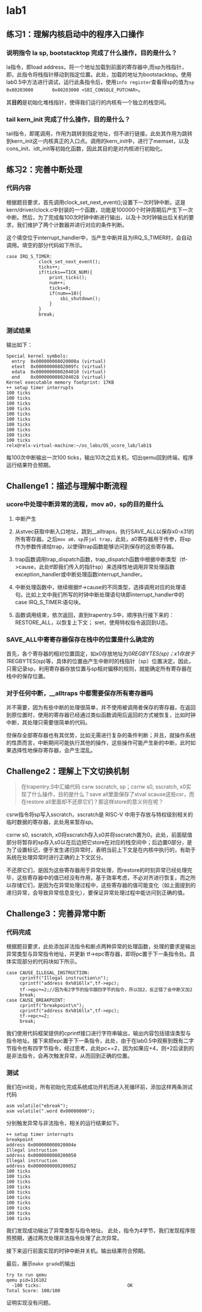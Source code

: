 # lab1

## 练习1：理解内核启动中的程序入口操作

### 说明指令 la sp, bootstacktop 完成了什么操作，目的是什么？

la指令，即load address，将一个地址加载到前面的寄存器中,而sp为栈指针，即，此指令将栈指针移动到指定位置。此处，加载的地址为bootstacktop。使用lab0.5中方法进行调试，运行此条指令后，使用`info register`查看得sp的值为`sp             0x80203000       0x80203000 <SBI_CONSOLE_PUTCHAR>`。

其**目的**是初始化堆栈指针，使得我们运行的内核有一个独立的栈空间。

### tail kern_init 完成了什么操作，目的是什么？

tail指令，即尾调用，作用为跳转到指定地址，但不进行链接。此处其作用为跳转到kern_init这一内核真正的入口点。调用的kern_init中，进行了memset，以及cons_init、idt_init等初始化函数，因此其目的是对内核进行初始化。

## 练习2：完善中断处理

### 代码内容

根据题目要求，首先调用clock_set_next_event();设置下一次时钟中断。这是kern/driver/clock.c中封装的一个函数，功能是100000个时钟周期后产生下一次中断。然后，为了完成每100次时钟中断进行输出，以及十次时钟输出后关机的要求，我们维护了两个计数器并进行对应的条件判断。

这个填空位于interrupt_handler中，当产生中断并且为IRQ_S_TIMER时，会自动调用。填空的部分代码如下所示。

```
case IRQ_S_TIMER:
            clock_set_next_event();
            ticks++;
            if(ticks==TICK_NUM){
                print_ticks();
                num++;
                ticks=0;
                if(num==10){
                    sbi_shutdown();
                }
            }
            break;
```

### 测试结果

输出如下：

```
Special kernel symbols:
  entry  0x000000008020000a (virtual)
  etext  0x00000000802009fc (virtual)
  edata  0x0000000080204010 (virtual)
  end    0x0000000080204028 (virtual)
Kernel executable memory footprint: 17KB
++ setup timer interrupts
100 ticks
100 ticks
100 ticks
100 ticks
100 ticks
100 ticks
100 ticks
100 ticks
100 ticks
100 ticks
relx@relx-virtual-machine:~/os_labs/OS_ucore_lab/lab1$
```

每100次中断输出一次100 ticks，输出10次之后关机，切出qemu回到终端，程序运行结果符合预期。

## Challenge1：描述与理解中断流程

### ucore中处理中断异常的流程，mov a0，sp的目的是什么

1. 中断产生

2. 从stvec获取中断入口地址，跳到\_\_alltraps，执行SAVE_ALL以保存x0-x31的所有寄存器。之后`mov a0，sp`并`jal trap`，此处，a0寄存器用于传参，将sp作为参数传递给trap，以使得trap函数能够访问到保存的这些寄存器。

3. trap函数调用trap_dispatch函数，trap_dispatch函数中根据中断类型（tf->cause，此处tf即我们传入的指针sp）来选择性地调用异常处理函数exception_handler或中断处理函数interrupt_handler。

4. 中断处理函数中，继续根据tf->cause的不同类型，选择调用对应的处理语句。比如上文中我们所写的时钟中断处理语句块即interrupt_handler中的case IRQ_S_TIMER:语句块。

5. 函数调用结束，依次返回，直到trapentry.S中，顺序执行接下来的：
    RESTORE_ALL，以恢复上下文；
    sret，使用特权指令返回到U态。


### SAVE_ALL中寄寄存器保存在栈中的位置是什么确定的
首先，各个寄存器的相对位置固定，如x0存放地址为0*REGBYTES(sp)；x1存放于1*REGBYTES(sp)等，具体的位置由产生中断时的栈指针（sp）位置决定。因此，只需记录sp，利用寄存器存放位置与sp相对偏移的规则，就能确定所有寄存器在栈中的保存位置。

### 对于任何中断，\_\_alltraps 中都需要保存所有寄存器吗

并不需要，因为有些中断的处理很简单，并不使用被调用者保存的寄存器，在返回到原位置时，使用的寄存器已经通过类似函数调用后返回的方式被恢复，比如时钟中断，其处理只需要很简单的代码。

但保存全部寄存器也有其优势，比如无需进行复杂的条件判断；并且，就操作系统的性质而言，中断期间可能执行其他的操作，这些操作可能产生新的中断，此时如果选择性地保存寄存器，会产生混乱。

## Challenge2：理解上下文切换机制
>在trapentry.S中汇编代码 csrw sscratch, sp；csrrw s0, sscratch, x0实现了什么操作，目的是什么？save all里面保存了stval scause这些csr，而在restore all里面却不还原它们？那这样store的意义何在呢？

csrw指令将sp写入sscratch，sscratch是 RISC-V 中用于存放与特权级别相关的临时数据的寄存器，此处用来暂存sp。

csrrw s0, sscratch, x0将sscratch存入s0并将sscratch置为0。此处，前面赋值部分将暂存的sp存入s0以在后边把它store在对应的栈空间中；后边置0部分，是为了设置标记，便于发生递归异常时，表明当前上下文是在内核中执行的，有助于系统在处理异常时进行正确的上下文区分。

不还原它们，是因为这些寄存器用于异常处理，而restore的时刻异常已经处理完毕，这些寄存器中的值已经没有作用，基于效率考虑，不必对齐进行恢复。而之所以存储它们，是因为在异常处理过程中，这些寄存器的值可能变化（如上面提到的递归异常，会导致异常信息变化），要保证异常处理过程中能访问到正确的值。

## Challenge3：完善异常中断
### 代码完成
根据题目要求，此处添加非法指令和断点两种异常的处理函数，处理的要求是输出异常类型与异常指令地址，并更新 tf->epc寄存器，即将pc置于下一条指令处。具体实现部分的代码块如下所示。
```
case CAUSE_ILLEGAL_INSTRUCTION:
     cprintf("Illegal instruction\n");
     cprintf("address 0x%016llx",tf->epc);
     tf->epc+=2;//因为有2字节的指令跟四字节的指令，所以加2，反正错了会中断又加2
     break;
case CAUSE_BREAKPOINT:
     cprintf("breakpoint\n");
     cprintf("address 0x%016llx",tf->epc);
     tf->epc+=2;
     break;
```
我们使用代码框架提供的cprintf接口进行字符串输出，输出内容包括错误类型与指令地址。接下来把epc置于下一条指令，此处，由于在lab0.5中观察到既有二字节指令也有四字节指令，经过思考，此处pc+=2，因为如果应+4，则+2后读到的是非法指令，会再次触发异常，从而回到正确的位置。


### 测试
我们在init处，所有初始化完成系统成功开机而进入死循环前，添加这样两条测试代码
```
asm volatile("ebreak");
asm volatile(".word 0x00000000");
```
分别触发异常与非法指令，相关的运行结果如下。
```
++ setup timer interrupts
breakpoint
address 0x000000008020004e 
Illegal instruction
address 0x0000000080200050 
Illegal instruction
address 0x0000000080200052 
100 ticks
100 ticks
100 ticks
100 ticks
100 ticks
100 ticks
100 ticks
100 ticks
100 ticks
100 ticks
```
我们发现成功输出了异常类型与指令地址。
此处，指令为4字节，我们发现程序按照预期，通过两次处理非法指令处理了此次异常。

接下来运行前面实现的时钟中断并关机。输出结果符合预期。

最后，展示`make grade`的输出
```gmake[1]: Leaving directory '/home/relx/os_labs/OS_ucore_lab/lab1'
try to run qemu
qemu pid=116102
  -100 ticks:                                OK
Total Score: 100/100

```
证明实现没有问题。
